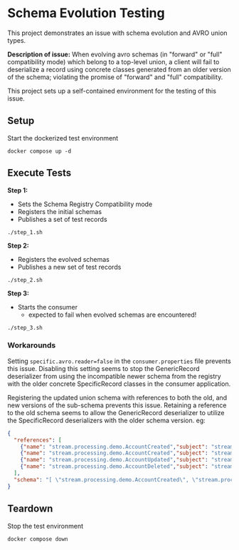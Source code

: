 # Schema Evolution Testing

This project demonstrates an issue with schema evolution and AVRO union types.

**Description of issue:**  When evolving avro schemas (in "forward" or "full" compatibility mode) which belong to a top-level union, a client will fail to deserialize a record using concrete classes generated from an older version of the schema; violating the promise of "forward" and "full" compatibility.     

This project sets up a self-contained environment for the testing of this issue.  

## Setup
Start the dockerized test environment

    docker compose up -d

## Execute Tests
**Step 1:**
- Sets the Schema Registry Compatibility mode
- Registers the initial schemas
- Publishes a set of test records

```
./step_1.sh
```

**Step 2:**
- Registers the evolved schemas
- Publishes a new set of test records

```
./step_2.sh
```

**Step 3:**
- Starts the consumer 
  - expected to fail when evolved schemas are encountered!

```
./step_3.sh
```

### Workarounds

Setting `specific.avro.reader=false` in the `consumer.properties` file prevents this issue.  Disabling this setting seems to stop the GenericRecord deserializer from using the incompatible newer schema from the registry with the older concrete SpecificRecord classes in the consumer application.


Registering the updated union schema with references to both the old, and new versions of the sub-schema prevents this issue.  Retaining a reference to the old schema seems to allow the GenericRecord deserializer to utilize the SpecificRecord deserializers with the older schema version.  eg:

```json
{
  "references": [
    {"name": "stream.processing.demo.AccountCreated","subject": "stream.processing.demo.AccountCreated","version": 1},
    {"name": "stream.processing.demo.AccountCreated","subject": "stream.processing.demo.AccountCreated","version": 2},
    {"name": "stream.processing.demo.AccountUpdated","subject": "stream.processing.demo.AccountUpdated","version": 1},
    {"name": "stream.processing.demo.AccountDeleted","subject": "stream.processing.demo.AccountDeleted","version": 1}
  ],
  "schema": "[ \"stream.processing.demo.AccountCreated\", \"stream.processing.demo.AccountUpdated\", \"stream.processing.demo.AccountDeleted\"]"
}
```

## Teardown
Stop the test environment

    docker compose down
